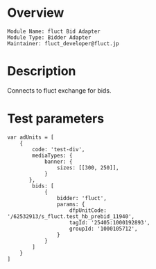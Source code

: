# Overview

```
Module Name: fluct Bid Adapter
Module Type: Bidder Adapter
Maintainer: fluct_developer@fluct.jp
```

# Description

Connects to fluct exchange for bids.

# Test parameters

```
var adUnits = [
    {
        code: 'test-div',
        mediaTypes: {
            banner: {
                sizes: [[300, 250]],
            }
       },
        bids: [
            {
                bidder: 'fluct',
                params: {
                    dfpUnitCode: '/62532913/s_fluct.test_hb_prebid_11940',
                    tagId: '25405:1000192893',
                    groupId: '1000105712',
                }
            }
        ]
    }
]
```
